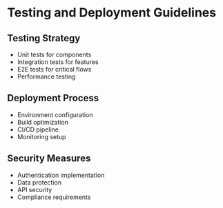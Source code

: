# Testing and Deployment Guidelines

## Testing Strategy
- Unit tests for components
- Integration tests for features
- E2E tests for critical flows
- Performance testing

## Deployment Process
- Environment configuration
- Build optimization
- CI/CD pipeline
- Monitoring setup

## Security Measures
- Authentication implementation
- Data protection
- API security
- Compliance requirements